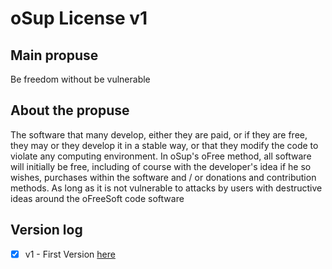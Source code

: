 
# oSup License v1

## Main propuse
Be freedom without be vulnerable

## About the propuse
The software that many develop, either they are paid, or if they are free, they may or they develop it in a stable way, or that they modify the code to violate any computing environment. In oSup's oFree method, all software will initially be free, including of course with the developer's idea if he so wishes, purchases within the software and / or donations and contribution methods. As long as it is not vulnerable to attacks by users with destructive ideas around the oFreeSoft code software

## Version log

- [X] v1 - First Version [here](https://suareztocino00.github.io/osup-license/os-license)
